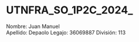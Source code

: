 # UTNFRA_SO_1P2C_2024_<tu-apellido>
Nombre: Juan Manuel  
Apellido: Depaolo
Legajo: 36069887
División: 113
